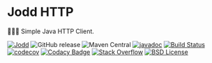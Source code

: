 # Jodd HTTP

👩🏻‍✈️ Simple Java HTTP Client.

[![Jodd](https://img.shields.io/badge/>-Jodd-orange)](https://github.com/oblac/jodd)
![GitHub release](https://img.shields.io/github/release/oblac/jodd-http.svg)
![Maven Central](https://img.shields.io/maven-central/v/org.jodd/jodd-http)
[![javadoc](https://javadoc.io/badge2/org.jodd/jodd-http/javadoc.svg)](https://javadoc.io/doc/org.jodd/jodd-http)
[![Build Status](https://img.shields.io/travis/oblac/jodd.svg)](https://travis-ci.org/oblac/jodd-http)
[![codecov](https://codecov.io/gh/oblac/jodd-http/branch/master/graph/badge.svg)](https://codecov.io/gh/oblac/jodd-http)
[![Codacy Badge](https://app.codacy.com/project/badge/Grade/e3f94a223c4b4b6b8122108049e0cc3e)](https://www.codacy.com/gh/oblac/jodd-http/dashboard?utm_source=github.com&amp;utm_medium=referral&amp;utm_content=oblac/jodd-http&amp;utm_campaign=Badge_Grade)
[![Stack Overflow](https://img.shields.io/badge/stack%20overflow-jodd-4183C4.svg)](https://stackoverflow.com/questions/tagged/jodd)
[![BSD License](https://img.shields.io/badge/license-BSD--2--Clause-blue.svg)](https://github.com/oblac/jodd-http/blob/master/LICENSE)

